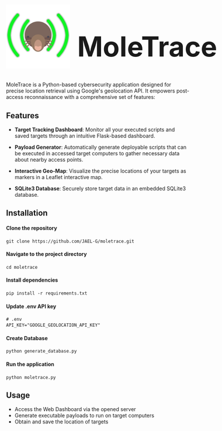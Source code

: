 <div style="display: flex; align-items: center;">
  <img src="https://raw.githubusercontent.com/Jael-G/moletrace/master/web/static/img/moletrace_logo.png" alt="MoleTrace-logo" width="175" height="175">
  <h1 style="font-size: 75px; margin-left: 20px;">MoleTrace</h1>
</div>
MoleTrace is a Python-based cybersecurity application designed for precise location retrieval using Google's geolocation API. It empowers post-access reconnaissance with a comprehensive set of features:

## Features
- **Target Tracking Dashboard**: Monitor all your executed scripts and saved targets through an intuitive Flask-based dashboard.

- **Payload Generator**: Automatically generate deployable scripts that can be executed in accessed target computers to gather necessary data about nearby access points.

- **Interactive Geo-Map**: Visualize the precise locations of your targets as markers in a Leaflet interactive map.

- **SQLite3 Database**: Securely store target data in an embedded SQLite3 database.
## Installation

#### Clone the repository
```
git clone https://github.com/JAEL-G/moletrace.git
```

#### Navigate to the project directory
```
cd moletrace
```

#### Install dependencies
```
pip install -r requirements.txt
```

#### Update .env API key
```
# .env
API_KEY="GOOGLE_GEOLOCATION_API_KEY"
```

#### Create Database
```
python generate_database.py
```

#### Run the application
```
python moletrace.py
```
## Usage
- Access the Web Dashboard via the opened server
- Generate executable payloads to run on target computers
- Obtain and save the location of targets

